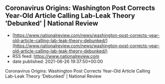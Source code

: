 ## Coronavirus Origins: Washington Post Corrects Year-Old Article Calling Lab-Leak Theory 'Debunked' | National Review
 - [https://www.nationalreview.com/news/washington-post-corrects-year-old-article-calling-lab-leak-theory-debunked/](https://www.nationalreview.com/news/washington-post-corrects-year-old-article-calling-lab-leak-theory-debunked/)
 - RSS feed: https://www.nationalreview.com
 - date published: 2021-06-26 19:37:50+00:00

Coronavirus Origins: Washington Post Corrects Year-Old Article Calling Lab-Leak Theory 'Debunked' | National Review


